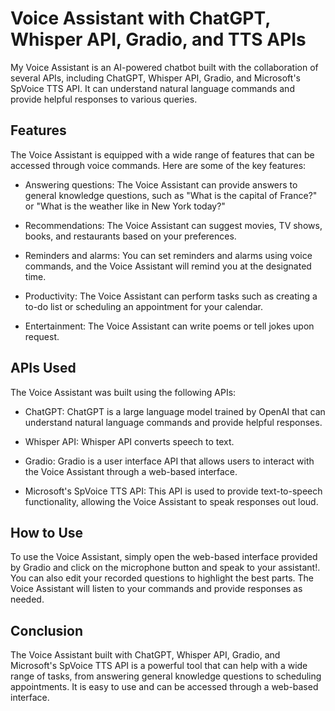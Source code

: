 Voice Assistant with ChatGPT, Whisper API, Gradio, and TTS APIs
===============================================================

My Voice Assistant is an AI-powered chatbot built with the collaboration of several APIs, including ChatGPT, Whisper API, Gradio, and Microsoft's SpVoice TTS API. It can understand natural language commands and provide helpful responses to various queries.

Features
--------

The Voice Assistant is equipped with a wide range of features that can be accessed through voice commands. Here are some of the key features:

-   Answering questions: The Voice Assistant can provide answers to general knowledge questions, such as "What is the capital of France?" or "What is the weather like in New York today?"

-   Recommendations: The Voice Assistant can suggest movies, TV shows, books, and restaurants based on your preferences.

-   Reminders and alarms: You can set reminders and alarms using voice commands, and the Voice Assistant will remind you at the designated time.

-   Productivity: The Voice Assistant can perform tasks such as creating a to-do list or scheduling an appointment for your calendar.

-   Entertainment: The Voice Assistant can write poems or tell jokes upon request.

APIs Used
---------

The Voice Assistant was built using the following APIs:

-   ChatGPT: ChatGPT is a large language model trained by OpenAI that can understand natural language commands and provide helpful responses.

-   Whisper API: Whisper API converts speech to text.

-   Gradio: Gradio is a user interface API that allows users to interact with the Voice Assistant through a web-based interface.

-   Microsoft's SpVoice TTS API: This API is used to provide text-to-speech functionality, allowing the Voice Assistant to speak responses out loud.

How to Use
----------

To use the Voice Assistant, simply open the web-based interface provided by Gradio and click on the microphone button and speak to your assistant!. You can also edit your recorded questions to highlight the best parts. The Voice Assistant will listen to your commands and provide responses as needed.

Conclusion
----------

The Voice Assistant built with ChatGPT, Whisper API, Gradio, and Microsoft's SpVoice TTS API is a powerful tool that can help with a wide range of tasks, from answering general knowledge questions to scheduling appointments. It is easy to use and can be accessed through a web-based interface.
